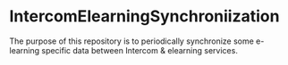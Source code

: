 # IntercomElearningSynchroniization

The purpose of this repository is to periodically synchronize some e-learning specific data between Intercom & elearning services.

